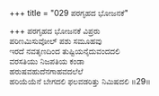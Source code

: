 +++
title = "029 ಪರಗೃಹದ ಭೋಜನಕೆ"

+++
ಪರಗೃಹದ ಭೋಜನಕೆ ವಿಪ್ರರು  
ಪರಿಣಮಿಸುವೋಲ್ ಪಶು ಸಮೂಹವು  
ಇರದೆ ನವತೃಣದಿಂದ ತುಷ್ಟಿಯನೈದುವಂದದಲಿ   
ವರಸತಿಯು ನಿಜಪತಿಯ ಕಂಡಾ  
ಹರುಷವಹುದೆನಗಾಹವದಲೆಲೆ  
ಹರಿಯೆಯೆನೆ ಬೇಗದಲಿ ಫಲವಡರಿತ್ತು ನಿಮಿಷದಲಿ     ॥29॥